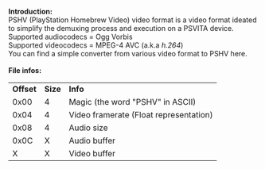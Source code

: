 <b>Introduction:</b><br>
PSHV (PlayStation Homebrew Video) video format is a video format ideated to simplify the demuxing process and execution on a PSVITA device.<br>
Supported audiocodecs = Ogg Vorbis<br>
Supported videocodecs = MPEG-4 AVC (a.k.a <i>h.264</i>)<br>
You can find a simple converter from various video format to PSHV here.<br>
<br>
<b>File infos:</b>
<table>
<tr>
<td><b>Offset</b></td>
<td><b>Size</b></td>
<td><b>Info</b></td>
</tr>
<tr>
<td>0x00</td>
<td>4</td>
<td>Magic (the word "PSHV" in ASCII)</td>
</tr>
<tr>
<tr>
<td>0x04</td>
<td>4</td>
<td>Video framerate (Float representation)</td>
</tr>
<tr>
<td>0x08</td>
<td>4</td>
<td>Audio size</td>
</tr>
<td>0x0C</td>
<td>X</td>
<td>Audio buffer</td>
</tr>
<tr>
<td>X</td>
<td>X</td>
<td>Video buffer</td>
</tr>
</table>